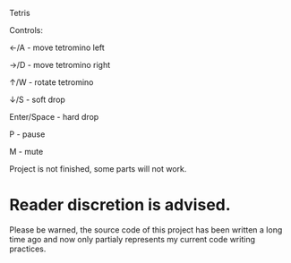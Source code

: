 Tetris


Controls:

←/A - move tetromino left

→/D - move tetromino right

↑/W - rotate tetromino

↓/S - soft drop

Enter/Space - hard drop

P - pause

M - mute



Project is not finished, some parts will not work.


# Reader discretion is advised.
Please be warned, the source code of this project has been written a long time ago and now only partialy represents my current code writing practices.

